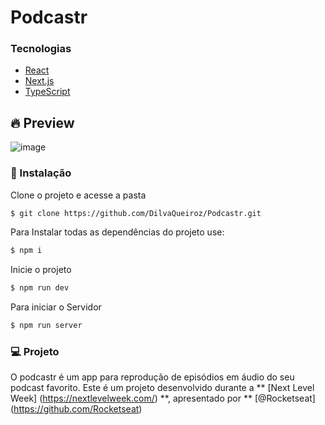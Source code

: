 
# Podcastr

### Tecnologias 
  - [React](https://reactjs.org/)
  - [Next.js](https://nextjs.org/)
  - [TypeScript](https://www.typescriptlang.org/)

## 🔥 Preview
![image](https://user-images.githubusercontent.com/48795370/123523640-3efd6180-d69b-11eb-9189-26e759452765.png)

### 🚀 Instalação

Clone o projeto e acesse a pasta
```sh
$ git clone https://github.com/DilvaQueiroz/Podcastr.git
```

Para Instalar todas as dependências do projeto use:

```sh
$ npm i
```

Inicie o projeto 

```sh
$ npm run dev
```
Para iniciar o Servidor
```sh
$ npm run server
```

### 💻 Projeto
O podcastr é um app para reprodução de episódios em áudio do seu podcast favorito.
Este é um projeto desenvolvido durante a ** [Next Level Week] (https://nextlevelweek.com/) **, apresentado por ** [@Rocketseat] (https://github.com/Rocketseat)
